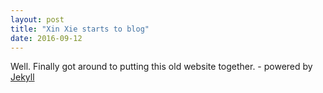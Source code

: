 ```yaml
---
layout: post
title: "Xin Xie starts to blog"
date: 2016-09-12
---
```


Well. Finally got around to putting this old website together. - powered by [Jekyll](http://jekyllrb.com) 
